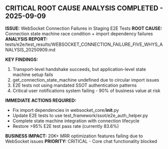 ## CRITICAL ROOT CAUSE ANALYSIS COMPLETED - 2025-09-09

**ISSUE:** WebSocket Connection Failures in Staging E2E Tests
**ROOT CAUSE:** Connection state machine race condition + import dependency failures
**ANALYSIS REPORT:** tests/e2e/test_results/WEBSOCKET_CONNECTION_FAILURE_FIVE_WHYS_ANALYSIS_20250909.md

**KEY FINDINGS:**
1. Transport-level handshake succeeds, but application-level state machine setup fails
2. get_connection_state_machine undefined due to circular import issues
3. E2E tests not using mandated SSOT authentication patterns
4. Critical user notifications system failing - 90% of business value at risk

**IMMEDIATE ACTIONS REQUIRED:**
- Fix import dependencies in websocket_core/__init__.py  
- Update E2E tests to use test_framework/ssot/e2e_auth_helper.py
- Complete state machine integration with connection lifecycle
- Restore >95% E2E test pass rate (currently 83.6%)

**BUSINESS IMPACT:** 20K+ MRR optimization features failing due to WebSocket issues
**PRIORITY:** CRITICAL - Core chat functionality blocked
